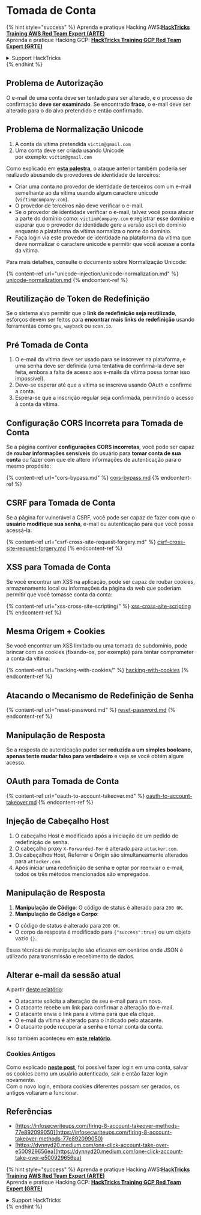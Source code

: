 # Tomada de Conta

{% hint style="success" %}
Aprenda e pratique Hacking AWS:<img src="/.gitbook/assets/arte.png" alt="" data-size="line">[**HackTricks Training AWS Red Team Expert (ARTE)**](https://training.hacktricks.xyz/courses/arte)<img src="/.gitbook/assets/arte.png" alt="" data-size="line">\
Aprenda e pratique Hacking GCP: <img src="/.gitbook/assets/grte.png" alt="" data-size="line">[**HackTricks Training GCP Red Team Expert (GRTE)**<img src="/.gitbook/assets/grte.png" alt="" data-size="line">](https://training.hacktricks.xyz/courses/grte)

<details>

<summary>Support HackTricks</summary>

* Confira os [**planos de assinatura**](https://github.com/sponsors/carlospolop)!
* **Junte-se ao** 💬 [**grupo do Discord**](https://discord.gg/hRep4RUj7f) ou ao [**grupo do telegram**](https://t.me/peass) ou **siga**-nos no **Twitter** 🐦 [**@hacktricks\_live**](https://twitter.com/hacktricks\_live)**.**
* **Compartilhe truques de hacking enviando PRs para os repositórios do** [**HackTricks**](https://github.com/carlospolop/hacktricks) e [**HackTricks Cloud**](https://github.com/carlospolop/hacktricks-cloud).

</details>
{% endhint %}

## **Problema de Autorização**

O e-mail de uma conta deve ser tentado para ser alterado, e o processo de confirmação **deve ser examinado**. Se encontrado **fraco**, o e-mail deve ser alterado para o do alvo pretendido e então confirmado.

## **Problema de Normalização Unicode**

1. A conta da vítima pretendida `victim@gmail.com`
2. Uma conta deve ser criada usando Unicode\
por exemplo: `vićtim@gmail.com`

Como explicado em [**esta palestra**](https://www.youtube.com/watch?v=CiIyaZ3x49c), o ataque anterior também poderia ser realizado abusando de provedores de identidade de terceiros:

* Criar uma conta no provedor de identidade de terceiros com um e-mail semelhante ao da vítima usando algum caractere unicode (`vićtim@company.com`).
* O provedor de terceiros não deve verificar o e-mail.
* Se o provedor de identidade verificar o e-mail, talvez você possa atacar a parte do domínio como: `victim@ćompany.com` e registrar esse domínio e esperar que o provedor de identidade gere a versão ascii do domínio enquanto a plataforma da vítima normaliza o nome do domínio.
* Faça login via este provedor de identidade na plataforma da vítima que deve normalizar o caractere unicode e permitir que você acesse a conta da vítima.

Para mais detalhes, consulte o documento sobre Normalização Unicode:

{% content-ref url="unicode-injection/unicode-normalization.md" %}
[unicode-normalization.md](unicode-injection/unicode-normalization.md)
{% endcontent-ref %}

## **Reutilização de Token de Redefinição**

Se o sistema alvo permitir que o **link de redefinição seja reutilizado**, esforços devem ser feitos para **encontrar mais links de redefinição** usando ferramentas como `gau`, `wayback` ou `scan.io`.

## **Pré Tomada de Conta**

1. O e-mail da vítima deve ser usado para se inscrever na plataforma, e uma senha deve ser definida (uma tentativa de confirmá-la deve ser feita, embora a falta de acesso aos e-mails da vítima possa tornar isso impossível).
2. Deve-se esperar até que a vítima se inscreva usando OAuth e confirme a conta.
3. Espera-se que a inscrição regular seja confirmada, permitindo o acesso à conta da vítima.

## **Configuração CORS Incorreta para Tomada de Conta**

Se a página contiver **configurações CORS incorretas**, você pode ser capaz de **roubar informações sensíveis** do usuário para **tomar conta de sua conta** ou fazer com que ele altere informações de autenticação para o mesmo propósito:

{% content-ref url="cors-bypass.md" %}
[cors-bypass.md](cors-bypass.md)
{% endcontent-ref %}

## **CSRF para Tomada de Conta**

Se a página for vulnerável a CSRF, você pode ser capaz de fazer com que o **usuário modifique sua senha**, e-mail ou autenticação para que você possa acessá-la:

{% content-ref url="csrf-cross-site-request-forgery.md" %}
[csrf-cross-site-request-forgery.md](csrf-cross-site-request-forgery.md)
{% endcontent-ref %}

## **XSS para Tomada de Conta**

Se você encontrar um XSS na aplicação, pode ser capaz de roubar cookies, armazenamento local ou informações da página da web que poderiam permitir que você tomasse conta da conta:

{% content-ref url="xss-cross-site-scripting/" %}
[xss-cross-site-scripting](xss-cross-site-scripting/)
{% endcontent-ref %}

## **Mesma Origem + Cookies**

Se você encontrar um XSS limitado ou uma tomada de subdomínio, pode brincar com os cookies (fixando-os, por exemplo) para tentar comprometer a conta da vítima:

{% content-ref url="hacking-with-cookies/" %}
[hacking-with-cookies](hacking-with-cookies/)
{% endcontent-ref %}

## **Atacando o Mecanismo de Redefinição de Senha**

{% content-ref url="reset-password.md" %}
[reset-password.md](reset-password.md)
{% endcontent-ref %}

## **Manipulação de Resposta**

Se a resposta de autenticação puder ser **reduzida a um simples booleano, apenas tente mudar falso para verdadeiro** e veja se você obtém algum acesso.

## OAuth para Tomada de Conta

{% content-ref url="oauth-to-account-takeover.md" %}
[oauth-to-account-takeover.md](oauth-to-account-takeover.md)
{% endcontent-ref %}

## Injeção de Cabeçalho Host

1. O cabeçalho Host é modificado após a iniciação de um pedido de redefinição de senha.
2. O cabeçalho proxy `X-Forwarded-For` é alterado para `attacker.com`.
3. Os cabeçalhos Host, Referrer e Origin são simultaneamente alterados para `attacker.com`.
4. Após iniciar uma redefinição de senha e optar por reenviar o e-mail, todos os três métodos mencionados são empregados.

## Manipulação de Resposta

1. **Manipulação de Código**: O código de status é alterado para `200 OK`.
2. **Manipulação de Código e Corpo**:
* O código de status é alterado para `200 OK`.
* O corpo da resposta é modificado para `{"success":true}` ou um objeto vazio `{}`.

Essas técnicas de manipulação são eficazes em cenários onde JSON é utilizado para transmissão e recebimento de dados.

## Alterar e-mail da sessão atual

A partir [deste relatório](https://dynnyd20.medium.com/one-click-account-take-over-e500929656ea):

* O atacante solicita a alteração de seu e-mail para um novo.
* O atacante recebe um link para confirmar a alteração do e-mail.
* O atacante envia o link para a vítima para que ela clique.
* O e-mail da vítima é alterado para o indicado pelo atacante.
* O atacante pode recuperar a senha e tomar conta da conta.

Isso também aconteceu em [**este relatório**](https://dynnyd20.medium.com/one-click-account-take-over-e500929656ea).

### Cookies Antigos

Como explicado [**neste post**](https://medium.com/@niraj1mahajan/uncovering-the-hidden-vulnerability-how-i-found-an-authentication-bypass-on-shopifys-exchange-cc2729ea31a9), foi possível fazer login em uma conta, salvar os cookies como um usuário autenticado, sair e então fazer login novamente.\
Com o novo login, embora cookies diferentes possam ser gerados, os antigos voltaram a funcionar.

## Referências

* [https://infosecwriteups.com/firing-8-account-takeover-methods-77e892099050](https://infosecwriteups.com/firing-8-account-takeover-methods-77e892099050)
* [https://dynnyd20.medium.com/one-click-account-take-over-e500929656ea](https://dynnyd20.medium.com/one-click-account-take-over-e500929656ea)

{% hint style="success" %}
Aprenda e pratique Hacking AWS:<img src="/.gitbook/assets/arte.png" alt="" data-size="line">[**HackTricks Training AWS Red Team Expert (ARTE)**](https://training.hacktricks.xyz/courses/arte)<img src="/.gitbook/assets/arte.png" alt="" data-size="line">\
Aprenda e pratique Hacking GCP: <img src="/.gitbook/assets/grte.png" alt="" data-size="line">[**HackTricks Training GCP Red Team Expert (GRTE)**<img src="/.gitbook/assets/grte.png" alt="" data-size="line">](https://training.hacktricks.xyz/courses/grte)

<details>

<summary>Support HackTricks</summary>

* Confira os [**planos de assinatura**](https://github.com/sponsors/carlospolop)!
* **Junte-se ao** 💬 [**grupo do Discord**](https://discord.gg/hRep4RUj7f) ou ao [**grupo do telegram**](https://t.me/peass) ou **siga**-nos no **Twitter** 🐦 [**@hacktricks\_live**](https://twitter.com/hacktricks\_live)**.**
* **Compartilhe truques de hacking enviando PRs para os repositórios do** [**HackTricks**](https://github.com/carlospolop/hacktricks) e [**HackTricks Cloud**](https://github.com/carlospolop/hacktricks-cloud).

</details>
{% endhint %}
